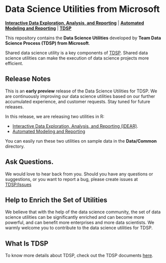 # Data Science Utilities from Microsoft

[**Interactive Data Exploration, Analysis, and Reporting**](DataScienceUtilities/DataReport-Utils/) | [**Automated Modeling and Reporting**](DataScienceUtilities/Modeling/) | [**TDSP**](https://github.com/Azure/Microsoft-TDSP)

This repository contains the **Data Science Utilities** developed by **Team Data Science Process (TDSP) from Microsoft**. 

Shared data science utility is a key components of [TDSP](https://github.com/Azure/Microsoft-TDSP). Shared data science utilities can make the execution of data science projects more efficient. 

## Release Notes

This is an **early preview** release of the Data Science Utilities for TDSP. We are continuously improving our data science utilities based on our further accumulated experience, and customer requests. Stay tuned for future releases. 

In this release, we are releasing two utilities in R:

- [Interactive Data Exploration, Analysis, and Reporting (IDEAR)](DataScienceUtilities/DataReport-Utils/).
- [Automated Modeling and Reporting](DataScienceUtilities/Modeling/)

You can easily run these two utilities on sample data in the **Data/Common** directory. 

## Ask Questions. 

We would love to hear back from you. Should you have any questions or suggestions, or you want to report a bug, please create issues at [TDSP/Issues](https://github.com/Azure/Azure-TDSP-Utilities/issues)

## Help to Enrich the Set of Utilities
We believe that with the help of the data science community, the set of data science utilities can be significantly enriched and can become more powerful, and can benefit more enterprises and more data scientists. We warmly welcome you to contribute to the data science utilities for TDSP.

## What Is TDSP
To know more details about TDSP, check out the TDSP documents [here](https://github.com/Azure/Microsoft-TDSP).


